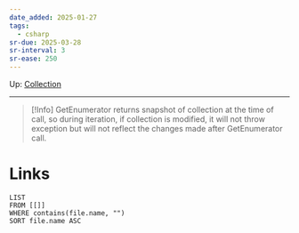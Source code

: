 ```yaml
---
date_added: 2025-01-27
tags:
  - csharp
sr-due: 2025-03-28
sr-interval: 3
sr-ease: 250
---
```

Up: [Collection](Collection.md)
___
 >[!Info]
> GetEnumerator returns snapshot of collection at the time of call, so during iteration, if collection is modified, it will not throw exception but will not reflect the changes made after GetEnumerator call.

# Links
```dataview
LIST
FROM [[]]
WHERE contains(file.name, "")
SORT file.name ASC
```
